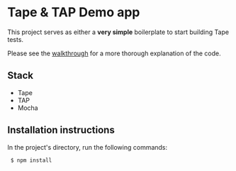 # Tape & TAP Demo app

This project serves as either a **very simple** boilerplate to start building Tape tests.

Please see the [walkthrough](http://seanamarasinghe.com/developer/tape-tap/) for a more thorough explanation of the code.

## Stack

- Tape
- TAP
- Mocha

## Installation instructions

 In the project's directory, run the following commands:
```
 $ npm install
```
